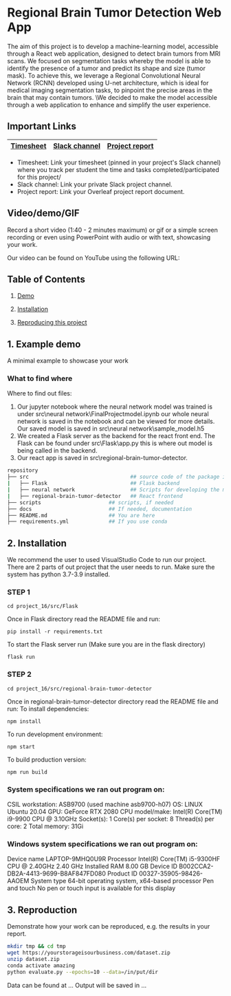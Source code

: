 # Regional Brain Tumor Detection Web App

The aim of this project is to develop a machine-learning model, accessible through a React web application, designed to detect brain tumors from MRI scans. We focused on segmentation tasks whereby the model is able to identify the presence of a tumor and predict its shape and size (tumor mask). To achieve this, we leverage a Regional Convolutional Neural Network (RCNN) developed using U-net architecture, which is ideal for medical imaging segmentation tasks, to pinpoint the precise areas in the brain that may contain tumors.
\\We decided to make the model accessible through a web application to enhance and simplify the user experience. 

## Important Links

| [Timesheet](https://1sfu-my.sharepoint.com/:x:/g/personal/kabhishe_sfu_ca/EcNAA8NJfzRDnB-AxA825DMBYtabUOEfKJfYbYzss5520A?e=Q8iGna) | [Slack channel](https://app.slack.com/client/T05JYJAF22G/C05TGQLK6KE/docs/Qp:F05T7QB82GN) | [Project report](https://www.overleaf.com/6332469233sfmrvghkymkp) |
|-----------|---------------|-------------------------|


- Timesheet: Link your timesheet (pinned in your project's Slack channel) where you track per student the time and tasks completed/participated for this project/
- Slack channel: Link your private Slack project channel.
- Project report: Link your Overleaf project report document.


## Video/demo/GIF
Record a short video (1:40 - 2 minutes maximum) or gif or a simple screen recording or even using PowerPoint with audio or with text, showcasing your work.

Our video can be found on YouTube using the following URL:

## Table of Contents
1. [Demo](#demo)

2. [Installation](#installation)

3. [Reproducing this project](#repro)


<a name="demo"></a>
## 1. Example demo

A minimal example to showcase your work



### What to find where

Where to find out files:
1) Our jupyter notebook where the neural network model was trained is under src\neural network\FinalProjectmodel.ipynb our whole neural network is saved in the notebook and can be viewed for more details. Our saved model is saved in src\neural network\sample_model.h5
2) We created a Flask server as the backend for the react front end. The Flask can be found under src\Flask\app.py this is where out model is being called in the backend.
3) Our react app is saved in src\regional-brain-tumor-detector.


```bash
repository
├── src                                 ## source code of the package itself
|   ├── Flask                           ## Flask backend
|   ├── neural network                  ## Scripts for developing the model
|   ├── regional-brain-tumor-detector   ## React frontend
├── scripts                      ## scripts, if needed
├── docs                         ## If needed, documentation   
├── README.md                    ## You are here
├── requirements.yml             ## If you use conda
```

<a name="installation"></a>

## 2. Installation

We recommend the user to used VisualStudio Code to run our project.
There are 2 parts of out project that the user needs to run.
Make sure the system has python 3.7-3.9 installed.
### STEP 1
```
cd project_16/src/Flask
```
Once in Flask directory read the README file and run:
```
pip install -r requirements.txt
``` 
To start the Flask server run (Make sure you are in the flask directory)
```
flask run
```

### STEP 2
```
cd project_16/src/regional-brain-tumor-detector
```
Once in regional-brain-tumor-detector directory read the README file and run:
To install dependencies:
 ```
npm install
```
To run development environment:
 ```
npm start
```
To build production version:
```
npm run build
```
### System specifications we ran out program on:
CSIL workstation: ASB9700 (used machine asb9700-h07)
OS: LINUX Ubuntu 20.04
GPU: GeForce RTX 2080
CPU model/make: Intel(R) Core(TM) i9-9900 CPU @ 3.10GHz
Socket(s): 1
Core(s) per socket: 8
Thread(s) per core: 2
Total memory: 31Gi

### Windows system specifications we ran out program on:
Device name	LAPTOP-9MHQ0U9R
Processor	Intel(R) Core(TM) i5-9300HF CPU @ 2.40GHz   2.40 GHz
Installed RAM	8.00 GB
Device ID	B002CCA2-DB2A-4413-9699-B8AF847FD080
Product ID	00327-35905-98426-AAOEM
System type	64-bit operating system, x64-based processor
Pen and touch	No pen or touch input is available for this display


<a name="repro"></a>
## 3. Reproduction
Demonstrate how your work can be reproduced, e.g. the results in your report.
```bash
mkdir tmp && cd tmp
wget https://yourstorageisourbusiness.com/dataset.zip
unzip dataset.zip
conda activate amazing
python evaluate.py --epochs=10 --data=/in/put/dir
```
Data can be found at ...
Output will be saved in ...

